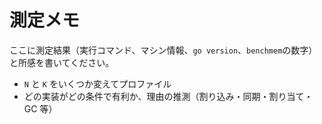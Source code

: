 # 測定メモ

ここに測定結果（実行コマンド、マシン情報、`go version`、`benchmem`の数字）と所感を書いてください。
- `N` と `K` をいくつか変えてプロファイル
- どの実装がどの条件で有利か、理由の推測（割り込み・同期・割り当て・GC 等）
